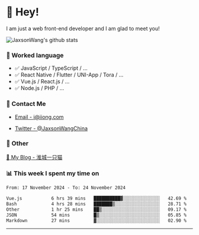 # 👋 Hey!

I am just a web front-end developer and I am glad to meet you!

![JaxsonWang's github stats](https://github-readme-stats.vercel.app/api?username=JaxsonWang&&show_icons=true&&title_color=1abc9c&&icon_color=1abc9c)


### 📝 Worked language

- ✅ JavaScript / TypeScript / ...
- ✅ React Native / Flutter / UNI-App / Tora / ...
- ✅ Vue.js / React.js / ...
- ✅ Node.js / PHP / ...

### 📮 Contact Me

- [Email - i@iiong.com](mailto:i@iiong.com)

- [Twitter - @JaxsonWangChina](https://twitter.com/JaxsonWangChina)

### 🤪 Other

[📌 My Blog - 淮城一只猫](https://iiong.com)

### 📊 This week I spent my time on

<!--START_SECTION:waka-->

```txt
From: 17 November 2024 - To: 24 November 2024

Vue.js           6 hrs 39 mins   ██████████▓░░░░░░░░░░░░░░   42.69 %
Bash             4 hrs 28 mins   ███████▒░░░░░░░░░░░░░░░░░   28.71 %
Other            1 hr 25 mins    ██▒░░░░░░░░░░░░░░░░░░░░░░   09.17 %
JSON             54 mins         █▒░░░░░░░░░░░░░░░░░░░░░░░   05.85 %
Markdown         27 mins         ▓░░░░░░░░░░░░░░░░░░░░░░░░   02.90 %
```

<!--END_SECTION:waka-->

---
